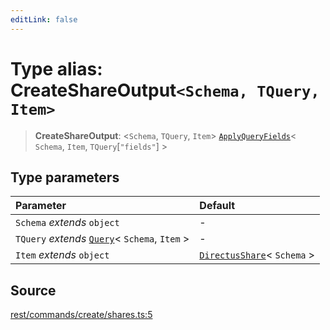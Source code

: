 ```yaml
---
editLink: false
---
```


# Type alias: CreateShareOutput`<Schema, TQuery, Item>`

> **CreateShareOutput**: \<`Schema`, `TQuery`, `Item`\>
> [`ApplyQueryFields`](../../types-1/type-aliases/type-alias.ApplyQueryFields.md)\< `Schema`, `Item`,
> `TQuery`[`"fields"`] \>

## Type parameters

| Parameter                                                                                       | Default                                                                                |
| :---------------------------------------------------------------------------------------------- | :------------------------------------------------------------------------------------- |
| `Schema` _extends_ `object`                                                                     | -                                                                                      |
| `TQuery` _extends_ [`Query`](../../types-1/interfaces/interface.Query.md)\< `Schema`, `Item` \> | -                                                                                      |
| `Item` _extends_ `object`                                                                       | [`DirectusShare`](../../schema/type-aliases/type-alias.DirectusShare.md)\< `Schema` \> |

## Source

[rest/commands/create/shares.ts:5](https://github.com/directus/directus/blob/7789a6c53/sdk/src/rest/commands/create/shares.ts#L5)
